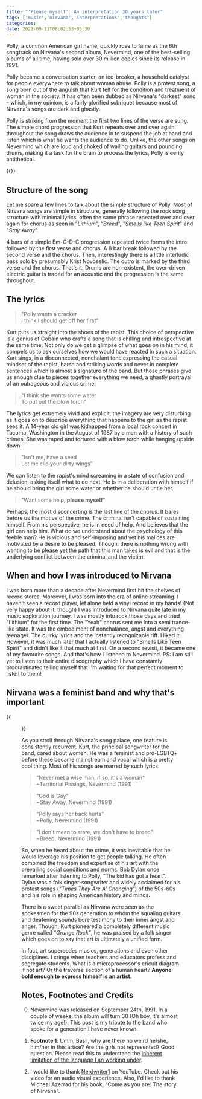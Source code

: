 ```yaml
---
title: "'Please myself': An interpretation 30 years later"
tags: ['music','nirvana','interpretations','thoughts']
categories: 
date: 2021-09-11T08:02:53+05:30
---  
```


Polly, a common American girl name, quickly rose to fame as the 6th songtrack on Nirvana's second album, Nevermind, one of the best-selling albums of all time, having sold over 30 million copies since its release in 1991. 

Polly became a conversation starter, an ice-breaker, a household catalyst for people everywhere to talk about woman abuse. Polly is a protest song, a song born out of the anguish that Kurt felt for the condition and treatment of woman in the society. It has often been dubbed as Nirvana's "darkest" song &ndash; which, in my opinion, is a fairly glorified sobriquet because most of Nirvana's songs are dark and ghastly.   

Polly is striking from the moment the first two lines of the verse are sung. The simple chord progression that Kurt repeats over and over again throughout the song draws the audience in to suspend the job at hand and listen which is what he wants the audience to do. Unlike, the other songs on Nevermind which are loud and choked of wailing guitars and pounding drums, making it a task for the brain to process the lyrics, Polly is eerily antithetical.  

{{<spotify id="3tlXDvaNrrOmdvG0XVUOcv" type="track">}}

## Structure of the song  

Let me spare a few lines to talk about the simple structure of Polly. Most of Nirvana songs are simple in structure, generally following the rock song structure with minimal lyrics, often the same phrase repeated over and over again for chorus as seen in "_Lithium_", "_Breed_", "_Smells like Teen Spirit_" and "_Stay Away_".   

4 bars of a simple Em-G-D-C progression repeated twice forms the intro followed by the first verse and chorus. A 8 bar break followed by the second verse and the chorus. Then, interestingly there is a little interludic bass solo by presumably Krist Novoselic. The outro is marked by the third verse and the chorus. That's it. Drums are non-existent, the over-driven electric guitar is traded for an acoustic and the progression is the same throughout. 

## The lyrics   

> "Polly wants a cracker  
I think I should get off her first"   

Kurt puts us straight into the shoes of the rapist. This choice of perspective is a genius of Cobain who crafts a song that is chilling and introspective at the same time. Not only do we get a glimpse of what goes on in his mind, it compels us to ask ourselves how we would have reacted in such a situation. Kurt sings, in a disconnected, nonchalant tone expressing the casual mindset of the rapist, harsh and striking words and never in complete sentences which is almost a signature of the band. But those phrases give us enough clue to pieces together everything we need, a ghastly portrayal of an outrageous and vicious crime.   

> "I think she wants some water  
To put out the blow torch"   

The lyrics get extremely vivid and explicit, the imagery are very disturbing as it goes on to describe everything that happens to the girl as the rapist sees it. A 14-year old girl was kidnapped from a local rock concert in Tacoma, Washington in the August of 1987 by a man with a history of such crimes. She was raped and tortured with a blow torch while hanging upside down. 

> "Isn't me, have a seed   
Let me clip your dirty wings"   

We can listen to the rapist's mind screaming in a state of confusion and delusion, asking itself what to do next. He is in a deliberation with himself if he should bring the girl some water or whether he should untie her.    

> "Want some help, **please myself**"  

Perhaps, the most disconcerting is the last line of the chorus. It bares before us the motive of the crime. The criminal isn't capable of sustaining himself. From his perspective, he is in need of help. And believes that the girl can help him. What do we understand about the psychology of this feeble man? He is vicious and self-imposing and yet his malices are motivated by a desire to be pleased. Though, there is nothing wrong with wanting to be please yet the path that this man takes is evil and that is the underlying conflict between the criminal and the victim.  

## When and how I was introduced to Nirvana

I was born more than a decade after Nevermind first hit the shelves of record stores. Moreover, I was born into the era of online streaming. I haven't seen a record player, let alone held a vinyl record in my hands! (Not very happy about it, though) I was introduced to Nirvana quite late in my music exploration journey. I was mostly into rock those days and tried "Lithium" for the first time. The "Yeah" chorus sent me into a semi trance-like state. It was the embodiment of nonchalance, angst and everything teenager. The quirky lyrics and the instantly recognizable riff. I liked it. However, it was much later that I actually listened to "Smells Like Teen Spirit" and didn't like it that much at first. On a second revisit, it became one of my favourite songs. And that's how I listened to Nevermind. PS: I am still yet to listen to their entire discography which I have constantly procrastinated telling myself that I'm waiting for that perfect moment to listen to them!  

## Nirvana was a feminist band and why that's important   


{{<figure src="/img/polly/0.webp" caption="Nirvana. From left: Krist Novoselic (bass), Dave Grohl (drums) and Kurt Cobain (guitar and vocals)">}}

As you stroll through Nirvana's song palace, one feature is consistently recurrent. Kurt, the principal songwriter for the band, cared about women. He was a feminist and pro-LGBTQ+ before these became mainstream and vocal which is a pretty cool thing. Most of his songs are marred by such lyrics:  

> "Never met a wise man, if so, it's a woman"  
~Territorial Pissings, Nevermind (1991) 

> "God is Gay"   
~Stay Away, Nevermind (1991)   

> "Polly says her back hurts"  
~Polly, Nevermind (1991)   

> "I don't mean to stare, we don't have to breed"  
~Breed, Nevermind (1991)  

So, when he heard about the crime, it was inevitable that he would leverage his position to get people talking. He often combined the freedom and expertise of his art with the prevailing social conditions and norms. Bob Dylan once remarked after listening to Polly, "The kid has got a heart". Dylan was a folk singer-songwriter and widely acclaimed for his protest songs (_"Times They Are A' Changing"_) of the 50s-60s and his role in shaping American history and minds.    

There is a sweet parallel as Nirvana were seen as the spokesmen for the 90s generation to whom the squaling guitars and deafening sounds bore testimony to their inner angst and anger. Though, Kurt pioneered a completely different music genre called _"Grunge Rock"_, he was praised by a folk singer which goes on to say that art is ultimately a unified form.    

In fact, art supercedes musics, generations and even other disciplines. I cringe when teachers and educators profess and segregate students. What is a microprocessor's cricuit diagram if not art? Or the traverse section of a human heart? **Anyone bold enough to express himself is an artist.**  

## Notes, Footnotes and Credits  

0. Nevermind was released on September 24th, 1991. In a couple of weeks, the album will turn 30 (Oh boy, it's almost twice my age!). This post is my tribute to the band who spoke for a generation I have never known.    

1. **Footnote 1**: Umm, Basil, why are there no weird he/she, him/her in this artice? Are the girls not represented? Good question. Please read this to understand the [inherent limitation of the language I an working under][0].

2. I would like to thank [Nerdwriter1][1] on YouTube. Check out his video for an audio visual experience. Also, I'd like to thank Micheal Azerrad for his book, "Come as you are: The story of Nirvana". 

[0]: https://www.economist.com/books-and-arts/2021/09/03/the-best-and-worst-ways-to-tackle-linguistic-sexism

[1]: https://www.youtube.com/watch?v=NJ97KdTQFww